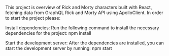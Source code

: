 This project is overview of Rick and Morty characters built with React, fetching data from GraphQL Rick and Morty API using ApolloClient.
In order to start the project please:

Install dependencies:
Run the following command to install the necessary dependencies for the project:
npm install

Start the development server:
After the dependencies are installed, you can start the development server by running:
npm start
